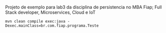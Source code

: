 Projeto de exemplo para lab3 da disciplina de persistencia no MBA Fiap; Full Stack developer, Microservices, Cloud e IoT

    mvn clean compile exec:java -Dexec.mainClass=br.com.fiap.programa.Teste
